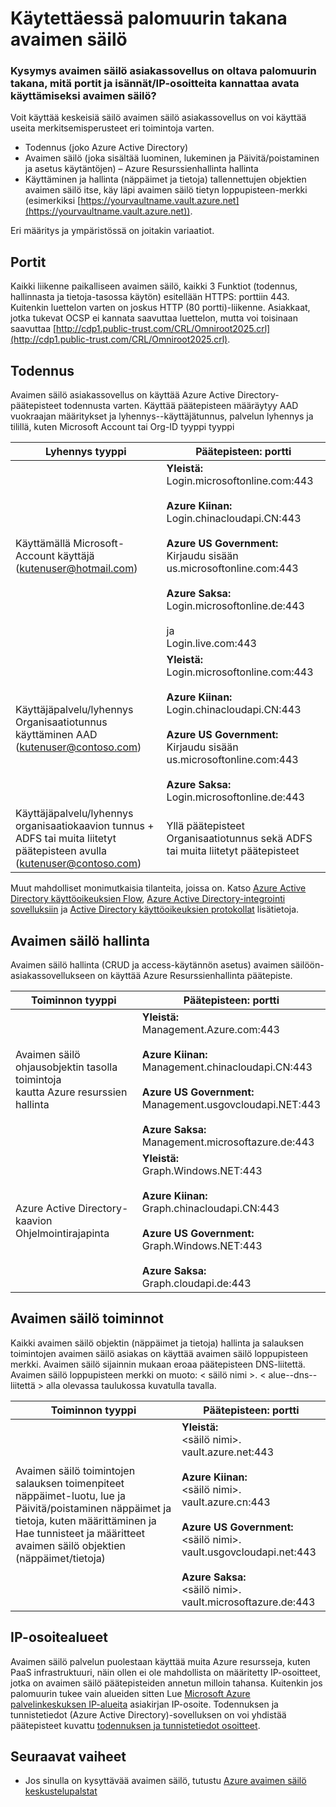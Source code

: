 <properties
    pageTitle="Käyttää avainta säilö palomuurin takana | Microsoft Azure"
    description="Opettele käyttämään avaimen säilö sovelluksesta palomuurin takana"
    services="key-vault"
    documentationCenter=""
    authors="amitbapat"
    manager="mbaldwin"
    tags="azure-resource-manager"/>

<tags
    ms.service="key-vault"
    ms.workload="identity"
    ms.tgt_pltfrm="na"
    ms.devlang="na"
    ms.topic="hero-article"
    ms.date="09/13/2016"
    ms.author="ambapat"/>

# <a name="accessing-key-vault-behind-firewall"></a>Käytettäessä palomuurin takana avaimen säilö
### <a name="q-my-key-vault-client-application-needs-to-be-behind-a-firewall-what-portshostsip-addresses-should-i-open-to-enable-access-to-key-vault"></a>Kysymys avaimen säilö asiakassovellus on oltava palomuurin takana, mitä portit ja isännät/IP-osoitteita kannattaa avata käyttämiseksi avaimen säilö?

Voit käyttää keskeisiä säilö avaimen säilö asiakassovellus on voi käyttää useita merkitsemisperusteet eri toimintoja varten.

- Todennus (joko Azure Active Directory)
- Avaimen säilö (joka sisältää luominen, lukeminen ja Päivitä/poistaminen ja asetus käytäntöjen) – Azure Resurssienhallinta hallinta
- Käyttäminen ja hallinta (näppäimet ja tietoja) tallennettujen objektien avaimen säilö itse, käy läpi avaimen säilö tietyn loppupisteen-merkki (esimerkiksi [https://yourvaultname.vault.azure.net](https://yourvaultname.vault.azure.net)).  

Eri määritys ja ympäristössä on joitakin variaatiot.   

## <a name="ports"></a>Portit

Kaikki liikenne paikalliseen avaimen säilö, kaikki 3 Funktiot (todennus, hallinnasta ja tietoja-tasossa käytön) esitellään HTTPS: porttiin 443. Kuitenkin luettelon varten on joskus HTTP (80 portti)-liikenne. Asiakkaat, jotka tukevat OCSP ei kannata saavuttaa luettelon, mutta voi toisinaan saavuttaa [http://cdp1.public-trust.com/CRL/Omniroot2025.crl](http://cdp1.public-trust.com/CRL/Omniroot2025.crl).  

## <a name="authentication"></a>Todennus

Avaimen säilö asiakassovellus on käyttää Azure Active Directory-päätepisteet todennusta varten. Käyttää päätepisteen määräytyy AAD vuokraajan määritykset ja lyhennys--käyttäjätunnus, palvelun lyhennys ja tilillä, kuten Microsoft Account tai Org-ID tyyppi tyyppi  

| Lyhennys tyyppi | Päätepisteen: portti |
|----------------|---------------|
| Käyttämällä Microsoft-Account käyttäjä<br> (kutenuser@hotmail.com) | **Yleistä:**<br> Login.microsoftonline.com:443<br><br> **Azure Kiinan:**<br> Login.chinacloudapi.CN:443<br><br>**Azure US Government:**<br> Kirjaudu sisään us.microsoftonline.com:443<br><br>**Azure Saksa:**<br> Login.microsoftonline.de:443<br><br> ja <br>Login.live.com:443   |
| Käyttäjäpalvelu/lyhennys Organisaatiotunnus käyttäminen AAD (kutenuser@contoso.com) | **Yleistä:**<br> Login.microsoftonline.com:443<br><br> **Azure Kiinan:**<br> Login.chinacloudapi.CN:443<br><br>**Azure US Government:**<br> Kirjaudu sisään us.microsoftonline.com:443<br><br>**Azure Saksa:**<br> Login.microsoftonline.de:443 |
| Käyttäjäpalvelu/lyhennys organisaatiokaavion tunnus + ADFS tai muita liitetyt päätepisteen avulla (kutenuser@contoso.com) | Yllä päätepisteet Organisaatiotunnus sekä ADFS tai muita liitetyt päätepisteet |

Muut mahdolliset monimutkaisia tilanteita, joissa on. Katso [Azure Active Directory käyttöoikeuksien Flow](/documentation/articles/active-directory-authentication-scenarios/), [Azure Active Directory-integrointi sovelluksiin](/documentation/articles/active-directory-integrating-applications/) ja [Active Directory käyttöoikeuksien protokollat](https://msdn.microsoft.com/library/azure/dn151124.aspx) lisätietoja.  

## <a name="key-vault-management"></a>Avaimen säilö hallinta

Avaimen säilö hallinta (CRUD ja access-käytännön asetus) avaimen säilöön-asiakassovellukseen on käyttää Azure Resurssienhallinta päätepiste.  

| Toiminnon tyyppi | Päätepisteen: portti |
|----------------|---------------|
| Avaimen säilö ohjausobjektin tasolla toimintoja<br> kautta Azure resurssien hallinta | **Yleistä:**<br> Management.Azure.com:443<br><br> **Azure Kiinan:**<br> Management.chinacloudapi.CN:443<br><br> **Azure US Government:**<br> Management.usgovcloudapi.NET:443<br><br> **Azure Saksa:**<br> Management.microsoftazure.de:443 |
| Azure Active Directory-kaavion Ohjelmointirajapinta | **Yleistä:**<br> Graph.Windows.NET:443<br><br> **Azure Kiinan:**<br> Graph.chinacloudapi.CN:443<br><br> **Azure US Government:**<br> Graph.Windows.NET:443<br><br> **Azure Saksa:**<br> Graph.cloudapi.de:443 |

## <a name="key-vault-operations"></a>Avaimen säilö toiminnot

Kaikki avaimen säilö objektin (näppäimet ja tietoja) hallinta ja salauksen toimintojen avaimen säilö asiakas on käyttää avaimen säilö loppupisteen merkki. Avaimen säilö sijainnin mukaan eroaa päätepisteen DNS-liitettä. Avaimen säilö loppupisteen merkki on muoto: < säilö nimi >. < alue--dns--liitettä > alla olevassa taulukossa kuvatulla tavalla.  

| Toiminnon tyyppi | Päätepisteen: portti |
|----------------|---------------|
| Avaimen säilö toimintojen salauksen toimenpiteet näppäimet-luotu, lue ja Päivitä/poistaminen näppäimet ja tietoja, kuten määrittäminen ja Hae tunnisteet ja määritteet avaimen säilö objektien (näppäimet/tietoja)     | **Yleistä:**<br> &lt;säilö nimi&gt;. vault.azure.net:443<br><br> **Azure Kiinan:**<br> &lt;säilö nimi&gt;. vault.azure.cn:443<br><br> **Azure US Government:**<br> &lt;säilö nimi&gt;. vault.usgovcloudapi.net:443<br><br> **Azure Saksa:**<br> &lt;säilö nimi&gt;. vault.microsoftazure.de:443 |

## <a name="ip-address-ranges"></a>IP-osoitealueet

Avaimen säilö palvelun puolestaan käyttää muita Azure resursseja, kuten PaaS infrastruktuuri, näin ollen ei ole mahdollista on määritetty IP-osoitteet, jotka on avaimen säilö päätepisteiden annetun milloin tahansa. Kuitenkin jos palomuurin tukee vain alueiden sitten Lue [Microsoft Azure palvelinkeskuksen IP-alueita](https://www.microsoft.com/download/details.aspx?id=41653) asiakirjan IP-osoite.   Todennuksen ja tunnistetiedot (Azure Active Directory)-sovelluksen on voi yhdistää päätepisteet kuvattu [todennuksen ja tunnistetiedot osoitteet](https://support.office.com/article/Office-365-URLs-and-IP-address-ranges-8548a211-3fe7-47cb-abb1-355ea5aa88a2).

## <a name="next-steps"></a>Seuraavat vaiheet

- Jos sinulla on kysyttävää avaimen säilö, tutustu [Azure avaimen säilö keskustelupalstat](https://social.msdn.microsoft.com/forums/azure/home?forum=AzureKeyVault)
